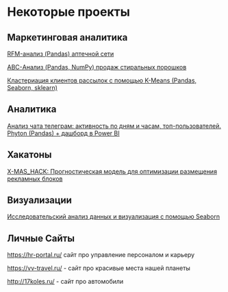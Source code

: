 # Некоторые проекты

## Маркетинговая аналитика

[RFM-анализ (Pandas) аптечной сети](https://github.com/Valeratal/pet_projects/tree/main/RFM)

[ABC-Анализ (Pandas, NumPy) продаж стиральных порошков](https://github.com/Valeratal/pet_projects/tree/main/ABC)

[Кластериация клиентов рассылок с помощью K-Means (Pandas, Seaborn, sklearn)](https://github.com/Valeratal/pet_projects/tree/main/Mail_customer_cl)

## Аналитика

[Анализ чата телеграм: активность по дням и часам, топ-пользователей. Phyton (Pandas) + дашборд в Power BI](https://github.com/Valeratal/pet_projects/tree/main/chat_telegram)

## Хакатоны

[X-MAS_HACK: Прогностическая модель для оптимизации размещения рекламных блоков](https://github.com/Valeratal/hakatons/tree/main/X-MAS_HACK_2023)

## Визуализации

[Исследовательский анализ данных и визуализация с помощью Seaborn](https://github.com/Valeratal/pet_projects/tree/main/Advanced_Seaborn)


## Личные Сайты 

https://hr-portal.ru/ сайт про управление персоналом и карьеру

https://vv-travel.ru/ - сайт про красивые места нашей планеты

http://17koles.ru/ - сайт про автомобили
